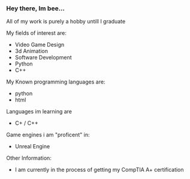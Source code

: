 ### Hey there, Im bee...
All of my work is purely a hobby untill I graduate

My fields of interest are: 
  - Video Game Design
  - 3d Animation
  - Software Development
  - Python
  - C++

My Known programming languages are:
  - python
  - html

Languages im learning are
  - C+ / C++

Game engines i am "proficent" in:
  - Unreal Engine

Other Information:
  - I am currently in the process of getting my CompTIA A+ certification
  

<!---
AngrySwarmOfBees/AngrySwarmOfBees is a ✨ special ✨ repository because its `README.md` (this file) appears on your GitHub profile.
You can click the Preview link to take a look at your changes.
--->
